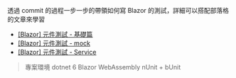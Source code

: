 透過 commit 的過程一步一步的帶領如何寫 Blazor 的測試，詳細可以搭配部落格的文章來學習
* [[Blazor] 元件測試 - 基礎篇](https://jiaming0708.github.io/2021/12/23/blazor-testing-basic/)
* [[Blazor] 元件測試 - mock](https://jiaming0708.github.io/2022/01/21/blazor-testing-mock/)
* [[Blazor] 元件測試 - Service](https://jiaming0708.github.io/2022/01/28/blazor-testing-service/)

> 專案環境
> dotnet 6
> Blazor WebAssembly
> nUnit + bUnit

